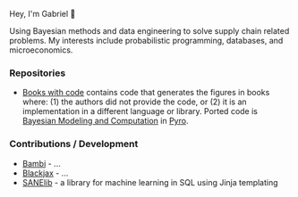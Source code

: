 Hey, I'm Gabriel 👋

Using Bayesian methods and data engineering to solve supply chain related problems. My interests include probabilistic programming, databases, and microeconomics.

### Repositories
- [Books with code](https://github.com/GStechschulte/books-with-code) contains code that generates the figures in books where: (1) the authors did not provide the code, or (2) it is an implementation in a different language or library. Ported code is [Bayesian Modeling and Computation](https://bayesiancomputationbook.com/welcome.html) in [Pyro](https://pyro.ai).

### Contributions / Development
- [Bambi](https://github.com/bambinos/bambi) - ...
- [Blackjax](https://github.com/blackjax-devs/blackjax) - ...
- [SANElib](https://github.com/SANElibDevTeam/SANElib) - a library for machine learning in SQL using Jinja templating
